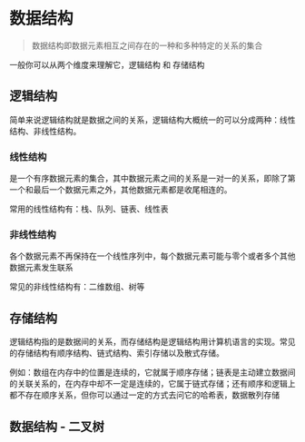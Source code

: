 # 数据结构

> 数据结构即数据元素相互之间存在的一种和多种特定的关系的集合

一般你可以从两个维度来理解它，逻辑结构 和 存储结构

## 逻辑结构

简单来说逻辑结构就是数据之间的关系，逻辑结构大概统一的可以分成两种：线性结构、非线性结构。

### 线性结构

是一个有序数据元素的集合，其中数据元素之间的关系是一对一的关系，即除了第一个和最后一个数据元素之外，其他数据元素都是收尾相连的。

常用的线性结构有：栈、队列、链表、线性表

### 非线性结构

各个数据元素不再保持在一个线性序列中，每个数据元素可能与零个或者多个其他数据元素发生联系

常见的非线性结构有：二维数组、树等

## 存储结构

逻辑结构指的是数据间的关系，而存储结构是逻辑结构用计算机语言的实现。常见的存储结构有顺序结构、链式结构、索引存储以及散式存储。

例如：数组在内存中的位置是连续的，它就属于顺序存储；链表是主动建立数据间的关联关系的，在内存中却不一定是连续的，它属于链式存储；还有顺序和逻辑上都不存在顺序关系，但你可以通过一定的方式去问它的哈希表，数据散列存储

## 数据结构 - 二叉树

[]()
